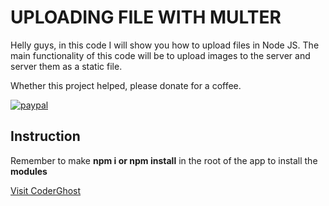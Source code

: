 # UPLOADING FILE WITH MULTER
Helly guys, in this code I will show you how to upload files in Node JS. The main functionality of this code will be to upload images to the server and server them as a static file.

Whether this project helped, please donate for a coffee.

[![paypal](https://www.paypalobjects.com/en_US/i/btn/btn_donateCC_LG.gif)](https://www.paypal.com/cgi-bin/webscr?cmd=_s-xclick&hosted_button_id=AFSV8TQBVW6LC)


## Instruction

Remember to make **npm i or npm install** in the root of the app to install the **modules**

[Visit CoderGhost](https://www.coderghost.com/)
